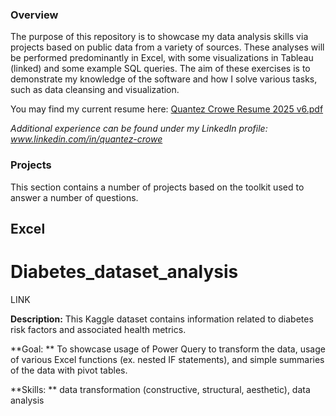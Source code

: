 ### Overview
The purpose of this repository is to showcase my data analysis skills via projects based on public data from a variety of sources. These analyses will be performed predominantly in Excel, with some visualizations in Tableau (linked) and some example SQL queries. The aim of these exercises is to demonstrate my knowledge of the software and how I solve various tasks, such as data cleansing and visualization.

You may find my current resume here: [Quantez Crowe Resume 2025 v6.pdf](https://github.com/quantez-crowe/Resume/blob/a2b9037b6c7c133428dffc093d2347cfb832d3d2/Quantez%20Crowe%20Resume%202025%20v6.pdf) 

_Additional experience can be found under my LinkedIn profile: www.linkedin.com/in/quantez-crowe_



### Projects
This section contains a number of projects based on the toolkit used to answer a number of questions.

## Excel
# Diabetes_dataset_analysis
LINK

**Description:**  This Kaggle dataset contains information related to diabetes risk factors and associated health metrics.

**Goal: ** To showcase usage of Power Query to transform the data, usage of various Excel functions (ex. nested IF statements), and simple summaries of the data with pivot tables.

**Skills: ** data transformation (constructive, structural, aesthetic), data analysis

